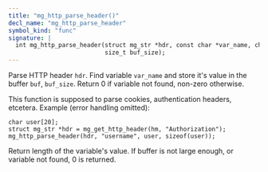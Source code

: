 ```yaml
---
title: "mg_http_parse_header()"
decl_name: "mg_http_parse_header"
symbol_kind: "func"
signature: |
  int mg_http_parse_header(struct mg_str *hdr, const char *var_name, char *buf,
                           size_t buf_size);
---
```


Parse HTTP header `hdr`. Find variable `var_name` and store it's value
in the buffer `buf`, `buf_size`. Return 0 if variable not found, non-zero
otherwise.

This function is supposed to parse
cookies, authentication headers, etcetera. Example (error handling omitted):

    char user[20];
    struct mg_str *hdr = mg_get_http_header(hm, "Authorization");
    mg_http_parse_header(hdr, "username", user, sizeof(user));

Return length of the variable's value. If buffer is not large enough,
or variable not found, 0 is returned. 

